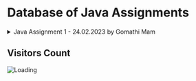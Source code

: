 Database of Java Assignments
============================


<details>
  <summary>Java Assignment 1 - 24.02.2023 by Gomathi Mam</summary>
  
1.  Check for Odd or Even Number

02.Prime Number

03.Fibonacci Series

04.Factorial Program

05.Armstrong Number

06.Perfect Number

07.Palindrome Number

08.Reverse Number

09.Pronic Number

10.Magic Number

11.Happy Number

12. Automorphic number

13.Neon Number

14.Special Number

15.Composite Number

16.Perfect Square

17.Perfect Cube

18.Sum of Digits

19.GCD and LCM

20.Count Digits in a Number
</details>


Visitors Count
------------------

<img align="left" src = "https://profile-counter.glitch.me/Java-Assignments/count.svg" alt ="Loading">
